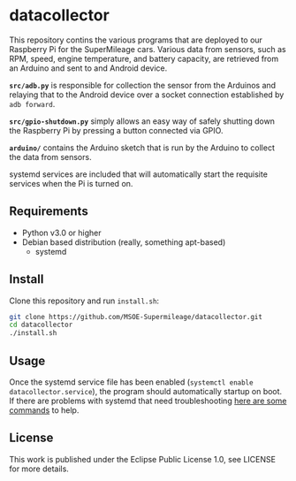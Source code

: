 # datacollector

This repository contins the various programs that are deployed to our Raspberry
Pi for the SuperMileage cars. Various data from sensors, such as RPM, speed,
engine temperature, and battery capacity, are retrieved from an Arduino and
sent to and Android device.

**`src/adb.py`** is responsible for collection the sensor from the Arduinos and
relaying that to the Android device over a socket connection established by
`adb forward`.

**`src/gpio-shutdown.py`** simply allows an easy way of safely shutting down
the Raspberry Pi by pressing a button connected via GPIO.

**`arduino/`** contains the Arduino sketch that is run by the Arduino to
collect the data from sensors.

systemd services are included that will automatically start the requisite
services when the Pi is turned on.


## Requirements

- Python v3.0 or higher
- Debian based distribution (really, something  apt-based)
  - systemd


## Install

Clone this repository and run `install.sh`:
```sh
git clone https://github.com/MSOE-Supermileage/datacollector.git
cd datacollector
./install.sh
```


## Usage

Once the systemd service file has been enabled (`systemctl enable
datacollector.service`), the program should automatically startup on boot. If
there are problems with systemd that need troubleshooting [here are some
commands](https://wiki.archlinux.org/index.php/Systemd#Using_units) to help.


## License

This work is published under the Eclipse Public License 1.0, see LICENSE for
more details.

